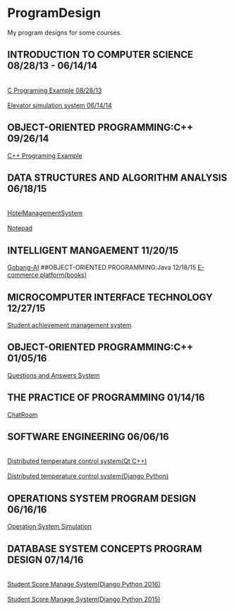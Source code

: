 # ProgramDesign
My program designs for some courses.

## INTRODUCTION TO COMPUTER SCIENCE 08/28/13 - 06/14/14
<br>[C Programing Example 08/28/13](https://github.com/Mr-Phoebe/ProgramDesign/tree/master/C%20Programing%20Example)</br>
<br>[Elevator simulation system 06/14/14](https://github.com/Mr-Phoebe/ProgramDesign/tree/master/Elevator%20simulation%20system)</br>
## OBJECT-ORIENTED PROGRAMMING:C++ 09/26/14
[C++ Programing Example](https://github.com/Mr-Phoebe/ProgramDesign/tree/master/C%2B%2B%20Programing%20Example)
## DATA STRUCTURES AND ALGORITHM ANALYSIS 06/18/15
<br>[HotelManagementSystem](https://github.com/Mr-Phoebe/ProgramDesign/tree/master/HotelManagementSystem)</br>
<br>[Notepad](https://github.com/Mr-Phoebe/ProgramDesign/tree/master/Notepad)</br>
## INTELLIGENT MANGAEMENT 11/20/15
[Gobang-AI](https://github.com/Mr-Phoebe/ProgramDesign/tree/master/Intelligent%20management-gobang-AI)
##OBJECT-ORIENTED PROGRAMMING:Java 12/18/15
[E-commerce platform(books)](https://github.com/Mr-Phoebe/ProgramDesign/tree/master/E-commerce%20platform(books))
## MICROCOMPUTER INTERFACE TECHNOLOGY 12/27/15
[Student achievement management system](https://github.com/Mr-Phoebe/ProgramDesign/tree/master/Student%20achievement%20management%20system)
## OBJECT-ORIENTED PROGRAMMING:C++ 01/05/16
[Questions and Answers System](hhttps://github.com/Mr-Phoebe/ProgramDesign/tree/master/Question%26Answer2)
## THE PRACTICE OF PROGRAMMING 01/14/16
[ChatRoom](https://github.com/Mr-Phoebe/ProgramDesign/tree/master/ChatRoom)
## SOFTWARE ENGINEERING 06/06/16
<br>[Distributed temperature control system(Qt C++)](https://github.com/Mr-Phoebe/ProgramDesign/tree/master/Distributed%20temperature%20control%20system)</br>
<br>[Distributed temperature control system(Django Python)](https://github.com/Mr-Phoebe/AirSlave)</br>
## OPERATIONS SYSTEM PROGRAM DESIGN 06/16/16
[Operation System Simulation](https://github.com/Mr-Phoebe/ProgramDesign/tree/master/Operation%20System%20Simulation)
## DATABASE SYSTEM CONCEPTS PROGRAM DESIGN 07/14/16
<br>[Student Score Manage System(Django Python 2016)](https://github.com/Mr-Phoebe/StuSys)</br>
<br>[Student Score Manage System(Django Python 2015)](https://github.com/Mr-Phoebe/StuGra)</br>